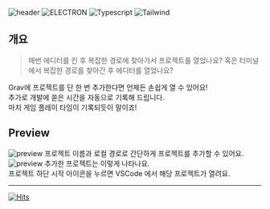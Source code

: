 ![header](https://capsule-render.vercel.app/api?type=rect&color=gradient&height=100&section=header&text=Grav&fontSize=45&fontAlign=80&fontAlignY=52)
![ELECTRON](https://img.shields.io/badge/Electron-47848F?style=flat-square&logo=Electron&logoColor=white)
![Typescript](https://img.shields.io/badge/Typescript-3178c6?style=flat-square&logo=typescript&logoColor=white)
![Tailwind](https://img.shields.io/badge/Tailwind-06B6D4?style=flat-square&logo=sass&logoColor=white)

## 개요

> 매번 에디터를 킨 후 복잡한 경로에 찾아가서 프로젝트를 열었나요?
> 혹은 터미널에서 복잡한 경로를 찾아간 후 에디터를 열었나요?

Grav에 프로젝트를 단 한 번 추가한다면 언제든 손쉽게 열 수 있어요!  
추가로 개발에 쏟은 시간을 자동으로 기록해 드립니다.  
마치 게임 플레이 타임이 기록되듯이 말이죠!

## Preview

![preview](https://github.com/user-attachments/assets/8a0eeb4b-41ed-4a8f-bf34-9fe777aeaf1e)
프로젝트 이름과 로컬 경로로 간단하게 프로젝트를 추가할 수 있어요.
![preview](https://github.com/user-attachments/assets/3e0304c7-0040-4770-811b-6d1122744d4c)
추가한 프로젝트는 이렇게 나타나요.  
프로젝트 하단 시작 아이콘을 누르면 VSCode 에서 해당 프로젝트가 열려요.

---

[![Hits](https://hits.seeyoufarm.com/api/count/incr/badge.svg?url=https%3A%2F%2Fgithub.com%2FTaehyunJeon0203%2Fgrav&count_bg=%23ABA4F4&title_bg=%234C60F7&icon=&icon_color=%239BA9F0&title=Visit&edge_flat=false)](https://hits.seeyoufarm.com)
